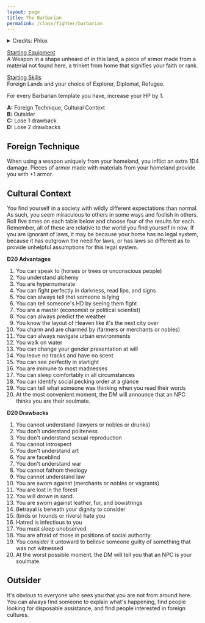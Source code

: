 ```yaml
---
layout: page
title: The Barbarian
permalink: /class/fighter/barbarian
---
```


<details markdown="1">
<summary>Credits: Phlox</summary>
*This class is an adaptation of Phlox's amazing [take on the class](http://whosemeasure.blogspot.com/2020/08/glog-class-barbarian.html), which goes back to the origin of its name: a foreigner. Compared to the original class, I kept Cultural Context and Outsider as-is and simplified the rest. — SaltyGoo*
</details>

<ins>Starting Equipment</ins><br>
A Weapon in a shape unheard of in this land, a piece of armor made from a material not found here, a trinket from home that signifies your faith or rank.

<ins>Starting Skills</ins><br>
Foreign Lands and your choice of Explorer, Diplomat, Refugee.

For every Barbarian template you have, increase your HP by 1.

**A:** Foreign Technique, Cultural Context<br>
**B:** Outsider<br>
**C:** Lose 1 drawback<br>
**D:** Lose 2 drawbacks<br>

## Foreign Technique
When using a weapon uniquely from your homeland, you inflict an extra 1D4 damage. Pieces of armor made with materials from your homeland provide you with +1 armor.

## Cultural Context
You find yourself in a society with wildly different expectations than normal. As such, you seem miraculous to others in some ways and foolish in others. Roll five times on each table below and choose four of the results for each. Remember, all of these are relative to the world you find yourself in now. If you are ignorant of laws, it may be because your home has no legal system, because it has outgrown the need for laws, or has laws so different as to provide unhelpful assumptions for this legal system.

**D20 Advantages**
1. You can speak to (horses or trees or unconscious people)
1. You understand alchemy
1. You are hypernumerate
1. You can fight perfectly in darkness, read lips, and signs
1. You can always tell that someone is lying
1. You can tell someone's HD by seeing them fight
1. You are a master (economist or political scientist)
1. You can always predict the weather
1. You know the layout of Heaven like it's the next city over
1. You charm and are charmed by (farmers or merchants or nobles)
1. You can always navigate urban environments
1. You walk on water
1. You can change your gender presentation at will
1. You leave no tracks and have no scent
1. You can see perfectly in starlight
1. You are immune to most madnesses
1. You can sleep comfortably in all circumstances
1. You can identify social pecking order at a glance
1. You can tell what someone was thinking when you read their words
1. At the most convenient moment, the DM will announce that an NPC thinks you are their soulmate.

**D20 Drawbacks**
1. You cannot understand (lawyers or nobles or drunks)
1. You don't understand politeness
1. You don't understand sexual reproduction
1. You cannot introspect
1. You don't understand art
1. You are faceblind
1. You don't understand war
1. You cannot fathom theology
1. You cannot understand law
1. You are sworn against (merchants or nobles or vagrants)
1. You are lost in the forest
1. You will drown in sand.
1. You are sworn against leather, fur, and bowstrings
1. Betrayal is beneath your dignity to consider
1. (birds or hounds or rivers) hate you
1. Hatred is infectious to you
1. You must sleep unobserved
1. You are afraid of those in positions of social authority
1. You consider it untoward to believe someone guilty of something that was not witnessed
1. At the worst possible moment, the DM will tell you that an NPC is your soulmate.

## Outsider
It's obvious to everyone who sees you that you are not from around here. You can always find someone to explain what's happening, find people looking for disposable assistance, and find people interested in foreign cultures.
